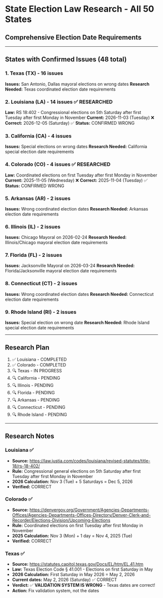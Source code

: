 # State Election Law Research - All 50 States
## Comprehensive Election Date Requirements

---

## States with Confirmed Issues (48 total)

### 1. Texas (TX) - 16 issues
**Issues:** San Antonio, Dallas mayoral elections on wrong dates
**Research Needed:** Texas coordinated election date requirements

### 2. Louisiana (LA) - 14 issues ✅ RESEARCHED
**Law:** RS 18:402 - Congressional elections on 5th Saturday after first Tuesday after first Monday in November
**Current:** 2026-11-03 (Tuesday) ❌
**Correct:** 2026-12-05 (Saturday) ✅
**Status:** CONFIRMED WRONG

### 3. California (CA) - 4 issues
**Issues:** Special elections on wrong dates
**Research Needed:** California special election date requirements

### 4. Colorado (CO) - 4 issues ✅ RESEARCHED
**Law:** Coordinated elections on first Tuesday after first Monday in November
**Current:** 2025-11-05 (Wednesday) ❌
**Correct:** 2025-11-04 (Tuesday) ✅
**Status:** CONFIRMED WRONG

### 5. Arkansas (AR) - 2 issues
**Issues:** Wrong coordinated election dates
**Research Needed:** Arkansas election date requirements

### 6. Illinois (IL) - 2 issues
**Issues:** Chicago Mayoral on 2026-02-24
**Research Needed:** Illinois/Chicago mayoral election date requirements

### 7. Florida (FL) - 2 issues
**Issues:** Jacksonville Mayoral on 2026-03-24
**Research Needed:** Florida/Jacksonville mayoral election date requirements

### 8. Connecticut (CT) - 2 issues
**Issues:** Wrong coordinated election dates
**Research Needed:** Connecticut election date requirements

### 9. Rhode Island (RI) - 2 issues
**Issues:** Special election on wrong date
**Research Needed:** Rhode Island special election date requirements

---

## Research Plan

1. ✅ Louisiana - COMPLETED
2. ✅ Colorado - COMPLETED
3. 🔍 Texas - IN PROGRESS
4. 🔍 California - PENDING
5. 🔍 Illinois - PENDING
6. 🔍 Florida - PENDING
7. 🔍 Arkansas - PENDING
8. 🔍 Connecticut - PENDING
9. 🔍 Rhode Island - PENDING

---

## Research Notes

### Louisiana ✅
- **Source:** https://law.justia.com/codes/louisiana/revised-statutes/title-18/rs-18-402/
- **Rule:** Congressional general elections on 5th Saturday after first Tuesday after first Monday in November
- **2026 Calculation:** Nov 3 (Tue) + 5 Saturdays = Dec 5, 2026
- **Verified:** CORRECT

### Colorado ✅
- **Source:** https://denvergov.org/Government/Agencies-Departments-Offices/Agencies-Departments-Offices-Directory/Denver-Clerk-and-Recorder/Elections-Division/Upcoming-Elections
- **Rule:** Coordinated elections on first Tuesday after first Monday in November
- **2025 Calculation:** Nov 3 (Mon) + 1 day = Nov 4, 2025 (Tue)
- **Verified:** CORRECT

### Texas ✅
- **Source:** https://statutes.capitol.texas.gov/Docs/EL/htm/EL.41.htm
- **Law:** Texas Election Code § 41.001 - Elections on first Saturday in May
- **2026 Calculation:** First Saturday in May 2026 = May 2, 2026
- **Current dates:** May 2, 2026 (Saturday) ✅ CORRECT
- **Verdict:** ✅ **VALIDATION SYSTEM IS WRONG** - Texas dates are correct!
- **Action:** Fix validation system, not the dates



